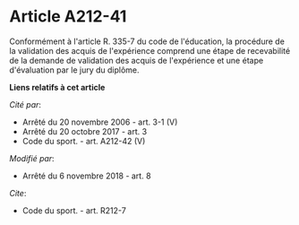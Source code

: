 # Article A212-41

Conformément à l'article R. 335-7 du code de l'éducation, la procédure de la validation des acquis de l'expérience comprend
une étape de recevabilité de la demande de validation des acquis de l'expérience et une étape d'évaluation par le jury du
diplôme.

**Liens relatifs à cet article**

_Cité par_:

  - Arrêté du 20 novembre 2006 - art. 3-1 (V)
  - Arrêté du 20 octobre 2017 - art. 3
  - Code du sport. - art. A212-42 (V)

_Modifié par_:

  - Arrêté du 6 novembre 2018 - art. 8

_Cite_:

  - Code du sport. - art. R212-7
